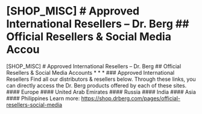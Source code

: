 # [SHOP_MISC] # Approved International Resellers – Dr. Berg ## Official Resellers & Social Media Accou

[SHOP_MISC] # Approved International Resellers – Dr. Berg ## Official Resellers & Social Media Accounts * * * ### Approved International Resellers Find all our distributors & resellers below. Through these links, you can directly access the Dr. Berg products offered by each of these sites. #### Europe #### United Arab Emirates #### Russia #### India #### Asia #### Philippines
Learn more: https://shop.drberg.com/pages/official-resellers-social-media
